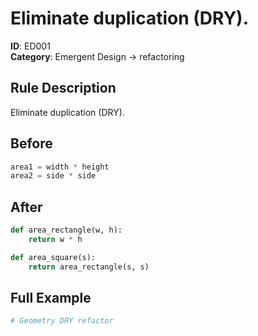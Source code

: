 # Eliminate duplication (DRY).

**ID**: ED001  
**Category**: Emergent Design → refactoring

## Rule Description
Eliminate duplication (DRY).

## Before
```python
area1 = width * height
area2 = side * side
```

## After  
```python
def area_rectangle(w, h):
    return w * h

def area_square(s):
    return area_rectangle(s, s)
```

## Full Example
```python
# Geometry DRY refactor
```
